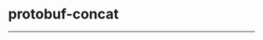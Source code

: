 <!-- sync-readme title [[ -->
# protobuf-concat
<!-- sync-readme ]] -->

<!-- sync-readme badge -->

---

<!-- sync-readme rustdoc -->

